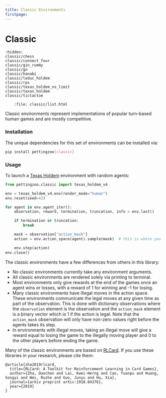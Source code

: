 ```yaml
---
title: Classic Environments
firstpage:
---
```


# Classic

```{toctree}
:hidden:
classic/chess
classic/connect_four
classic/gin_rummy
classic/go
classic/hanabi
classic/leduc_holdem
classic/rps
classic/texas_holdem_no_limit
classic/texas_holdem
classic/tictactoe
```

```{raw} html
    :file: classic/list.html
```

Classic environments represent implementations of popular turn-based human games and are mostly competitive.


### Installation

The unique dependencies for this set of environments can be installed via:

````bash
pip install pettingzoo[classic]
````

### Usage

To launch a [Texas Holdem](https://pettingzoo.farama.org/environments/classic/texas_holdem/) environment with random agents:
``` python
from pettingzoo.classic import texas_holdem_v4

env = texas_holdem_v4.env(render_mode="human")
env.reset(seed=42)

for agent in env.agent_iter():
    observation, reward, termination, truncation, info = env.last()

    if termination or truncation:
        break

    mask = observation["action_mask"]
    action = env.action_space(agent).sample(mask)  # this is where you would insert your policy

    env.step(action)
env.close()
```

The classic environments have a few differences from others in this library:

* No classic environments currently take any environment arguments.
* All classic environments are rendered solely via printing to terminal.
* Most environments only give rewards at the end of the games once an agent wins or losses, with a reward of 1 for winning and -1 for losing.
* Many classic environments have illegal moves in the action space. These environments communicate the legal moves at any given time as part of the observation. This is done with dictionary observations where the `observation` element is the observation and the `action_mask` element is a binary vector which is 1 if the action is legal. Note that the `action_mask` observation will only have non-zero values right before the agents takes its step.
* In environments with illegal moves, taking an illegal move will give a reward equal to losing the game to the illegally moving player and 0 to the other players before ending the game.


Many of the classic environments are based on [RLCard](https://github.com/datamllab/rlcard). If you use these libraries in your research, please cite them:

```
@article{zha2019rlcard,
  title={RLCard: A Toolkit for Reinforcement Learning in Card Games},
  author={Zha, Daochen and Lai, Kwei-Herng and Cao, Yuanpu and Huang, Songyi and Wei, Ruzhe and Guo, Junyu and Hu, Xia},
  journal={arXiv preprint arXiv:1910.04376},
  year={2019}
}
```
